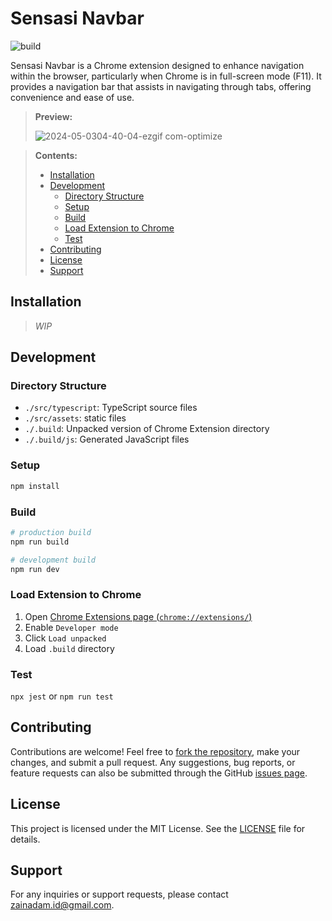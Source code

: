# Sensasi Navbar

![build](https://github.com/sensasi-delight/sensasi-navbar-crx/workflows/build/badge.svg)

Sensasi Navbar is a Chrome extension designed to enhance navigation within the browser, particularly when Chrome is in full-screen mode (F11). It provides a navigation bar that assists in navigating through tabs, offering convenience and ease of use.

> **Preview:**
> 
> ![2024-05-0304-40-04-ezgif com-optimize](https://github.com/sensasi-delight/sensasi-navbar-crx/assets/19289785/ee0ebe90-5f53-449b-8bb4-6c3aaba1c4d0)

> **Contents:**
>
> - [Installation](#installation)
> - [Development](#development)
>   - [Directory Structure](#directory-structure)
>   - [Setup](#setup)
>   - [Build](#build)
>   - [Load Extension to Chrome](#load-extension-to-chrome)
>   - [Test](#test)
> - [Contributing](#contributing)
> - [License](#license)
> - [Support](#support)

## Installation

> _WIP_

## Development

### Directory Structure

- `./src/typescript`: TypeScript source files
- `./src/assets`: static files
- `./.build`: Unpacked version of Chrome Extension directory
- `./.build/js`: Generated JavaScript files

### Setup

```bash
npm install
```

### Build

```bash
# production build
npm run build

# development build
npm run dev
```

### Load Extension to Chrome

<!-- markdownlint-disable-next-line MD033 -->
1. Open <a href="chrome://extensions/" target="_blank">Chrome Extensions page (`chrome://extensions/`)</a>
2. Enable `Developer mode`
3. Click `Load unpacked`
4. Load `.build` directory

### Test

`npx jest` or `npm run test`

## Contributing

Contributions are welcome! Feel free to [fork the repository](fork), make your changes, and submit a pull request. Any suggestions, bug reports, or feature requests can also be submitted through the GitHub [issues page](issues).

## License

This project is licensed under the MIT License. See the [LICENSE](LICENSE) file for details.

## Support

For any inquiries or support requests, please contact [zainadam.id@gmail.com](mailto:zainadam.id@gmail.com).
